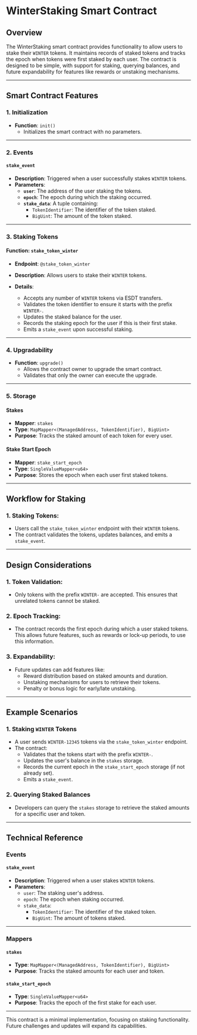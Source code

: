 # WinterStaking Smart Contract

## Overview

The WinterStaking smart contract provides functionality to allow users to stake their `WINTER` tokens. It maintains records of staked tokens and tracks the epoch when tokens were first staked by each user. The contract is designed to be simple, with support for staking, querying balances, and future expandability for features like rewards or unstaking mechanisms.

---

## Smart Contract Features

### 1. Initialization
- **Function**: `init()`
  - Initializes the smart contract with no parameters.

---

### 2. Events
#### **`stake_event`**
- **Description**: Triggered when a user successfully stakes `WINTER` tokens.
- **Parameters**:
  - **`user`**: The address of the user staking the tokens.
  - **`epoch`**: The epoch during which the staking occurred.
  - **`stake_data`**: A tuple containing:
    - `TokenIdentifier`: The identifier of the token staked.
    - `BigUint`: The amount of the token staked.

---

### 3. Staking Tokens
#### **Function**: `stake_token_winter`
- **Endpoint**: `@stake_token_winter`
- **Description**: Allows users to stake their `WINTER` tokens.

- **Details**:
  - Accepts any number of `WINTER` tokens via ESDT transfers.
  - Validates the token identifier to ensure it starts with the prefix `WINTER-`.
  - Updates the staked balance for the user.
  - Records the staking epoch for the user if this is their first stake.
  - Emits a `stake_event` upon successful staking.

---

### 4. Upgradability
- **Function**: `upgrade()`
  - Allows the contract owner to upgrade the smart contract.
  - Validates that only the owner can execute the upgrade.

---

### 5. Storage
#### **Stakes**
- **Mapper**: `stakes`
- **Type**: `MapMapper<(ManagedAddress, TokenIdentifier), BigUint>`
- **Purpose**: Tracks the staked amount of each token for every user.

#### **Stake Start Epoch**
- **Mapper**: `stake_start_epoch`
- **Type**: `SingleValueMapper<u64>`
- **Purpose**: Stores the epoch when each user first staked tokens.

---

## Workflow for Staking

### 1. Staking Tokens:
   - Users call the `stake_token_winter` endpoint with their `WINTER` tokens.
   - The contract validates the tokens, updates balances, and emits a `stake_event`.

---

## Design Considerations

### 1. Token Validation:
- Only tokens with the prefix `WINTER-` are accepted. This ensures that unrelated tokens cannot be staked.

### 2. Epoch Tracking:
- The contract records the first epoch during which a user staked tokens. This allows future features, such as rewards or lock-up periods, to use this information.

### 3. Expandability:
- Future updates can add features like:
  - Reward distribution based on staked amounts and duration.
  - Unstaking mechanisms for users to retrieve their tokens.
  - Penalty or bonus logic for early/late unstaking.

---

## Example Scenarios

### 1. Staking `WINTER` Tokens
- A user sends `WINTER-12345` tokens via the `stake_token_winter` endpoint.
- The contract:
  - Validates that the tokens start with the prefix `WINTER-`.
  - Updates the user's balance in the `stakes` storage.
  - Records the current epoch in the `stake_start_epoch` storage (if not already set).
  - Emits a `stake_event`.

### 2. Querying Staked Balances
- Developers can query the `stakes` storage to retrieve the staked amounts for a specific user and token.

---

## Technical Reference

### **Events**
#### **`stake_event`**
- **Description**: Triggered when a user stakes `WINTER` tokens.
- **Parameters**:
  - `user`: The staking user's address.
  - `epoch`: The epoch when staking occurred.
  - `stake_data`:
    - `TokenIdentifier`: The identifier of the staked token.
    - `BigUint`: The amount of tokens staked.

---

### **Mappers**
#### **`stakes`**
- **Type**: `MapMapper<(ManagedAddress, TokenIdentifier), BigUint>`
- **Purpose**: Tracks the staked amounts for each user and token.

#### **`stake_start_epoch`**
- **Type**: `SingleValueMapper<u64>`
- **Purpose**: Tracks the epoch of the first stake for each user.

---

This contract is a minimal implementation, focusing on staking functionality. Future challenges and updates will expand its capabilities.